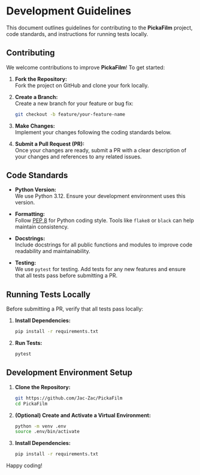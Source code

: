 # Development Guidelines

This document outlines guidelines for contributing to the **PickaFilm** project, code standards, and instructions for running tests locally.

## Contributing

We welcome contributions to improve **PickaFilm**! To get started:

1. **Fork the Repository:**  
   Fork the project on GitHub and clone your fork locally.

2. **Create a Branch:**  
   Create a new branch for your feature or bug fix:

   ```bash
   git checkout -b feature/your-feature-name
   ```

3. **Make Changes:**  
   Implement your changes following the coding standards below.

4. **Submit a Pull Request (PR):**  
   Once your changes are ready, submit a PR with a clear description of your changes and references to any related issues.

## Code Standards

- **Python Version:**  
  We use Python 3.12. Ensure your development environment uses this version.

- **Formatting:**  
  Follow [PEP 8](https://www.python.org/dev/peps/pep-0008/) for Python coding style. Tools like `flake8` or `black` can help maintain consistency.

- **Docstrings:**  
  Include docstrings for all public functions and modules to improve code readability and maintainability.

- **Testing:**  
  We use `pytest` for testing. Add tests for any new features and ensure that all tests pass before submitting a PR.

## Running Tests Locally

Before submitting a PR, verify that all tests pass locally:

1. **Install Dependencies:**

   ```bash
   pip install -r requirements.txt
   ```

2. **Run Tests:**
   ```bash
   pytest
   ```

## Development Environment Setup

1. **Clone the Repository:**

   ```bash
   git https://github.com/Jac-Zac/PickaFilm
   cd PickaFilm
   ```

2. **(Optional) Create and Activate a Virtual Environment:**

   ```bash
   python -m venv .env
   source .env/bin/activate
   ```

3. **Install Dependencies:**
   ```bash
   pip install -r requirements.txt
   ```

Happy coding!
